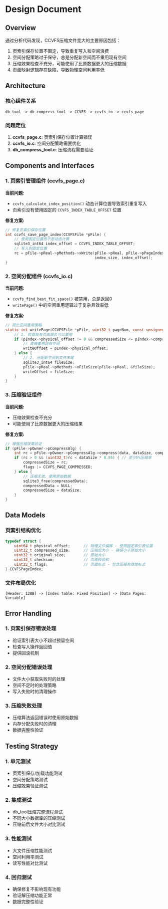 # Design Document

## Overview

通过分析代码发现，CCVFS压缩文件变大的主要原因包括：
1. 页索引保存位置不固定，导致重复写入和空间浪费
2. 空间分配策略过于保守，总是分配新空间而不重用现有空间
3. 压缩效果检查不充分，可能使用了比原数据更大的压缩数据
4. 页面映射逻辑存在缺陷，导致物理空间利用率低

## Architecture

### 核心组件关系
```
db_tool -> db_compress_tool -> CCVFS -> ccvfs_io -> ccvfs_page
```

### 问题定位
1. **ccvfs_page.c**: 页索引保存位置计算错误
2. **ccvfs_io.c**: 空间分配策略需要优化
3. **db_compress_tool.c**: 压缩流程需要验证

## Components and Interfaces

### 1. 页索引管理组件 (ccvfs_page.c)

**当前问题:**
- `ccvfs_calculate_index_position()` 动态计算位置导致索引重复写入
- 页索引没有使用固定的 `CCVFS_INDEX_TABLE_OFFSET` 位置

**修复方案:**
```c
// 修复页索引保存位置
int ccvfs_save_page_index(CCVFSFile *pFile) {
    // 使用固定位置而不是动态计算
    sqlite3_int64 index_offset = CCVFS_INDEX_TABLE_OFFSET;
    // 写入到固定位置
    rc = pFile->pReal->pMethods->xWrite(pFile->pReal, pFile->pPageIndex,
                                        index_size, index_offset);
}
```

### 2. 空间分配组件 (ccvfs_io.c)

**当前问题:**
- `ccvfs_find_best_fit_space()` 被禁用，总是返回0
- `writePage()` 中的空间重用逻辑过于复杂且效率低

**修复方案:**
```c
// 简化空间重用策略
static int writePage(CCVFSFile *pFile, uint32_t pageNum, const unsigned char *data, uint32_t dataSize) {
    // 1. 检查现有页面是否可以重用
    if (pIndex->physical_offset != 0 && compressedSize <= pIndex->compressed_size) {
        // 直接重用现有空间
        writeOffset = pIndex->physical_offset;
    } else {
        // 2. 分配新空间到文件末尾
        sqlite3_int64 fileSize;
        pFile->pReal->pMethods->xFileSize(pFile->pReal, &fileSize);
        writeOffset = fileSize;
    }
}
```

### 3. 压缩验证组件

**当前问题:**
- 压缩效果检查不充分
- 可能使用了比原数据更大的压缩结果

**修复方案:**
```c
// 增强压缩效果验证
if (pFile->pOwner->pCompressAlg) {
    int rc = pFile->pOwner->pCompressAlg->compress(data, dataSize, compressedData, maxCompressedSize, 1);
    if (rc > 0 && (uint32_t)rc < dataSize * 0.95) { // 至少5%压缩率
        compressedSize = rc;
        flags |= CCVFS_PAGE_COMPRESSED;
    } else {
        // 压缩无效，使用原始数据
        sqlite3_free(compressedData);
        compressedData = NULL;
        compressedSize = dataSize;
    }
}
```

## Data Models

### 页索引结构优化
```c
typedef struct {
    uint64_t physical_offset;      // 物理文件偏移 - 使用固定索引表位置
    uint32_t compressed_size;      // 压缩后大小 - 确保小于原始大小
    uint32_t original_size;        // 原始大小
    uint32_t checksum;             // 页面校验和
    uint32_t flags;                // 页面标志 - 包含压缩有效性标志
} CCVFSPageIndex;
```

### 文件布局优化
```
[Header: 128B] -> [Index Table: Fixed Position] -> [Data Pages: Variable]
```

## Error Handling

### 1. 页索引保存错误处理
- 验证索引表大小不超过预留空间
- 检查写入操作返回值
- 提供回滚机制

### 2. 空间分配错误处理
- 文件大小获取失败时的处理
- 空间不足时的处理策略
- 写入失败时的清理操作

### 3. 压缩失败处理
- 压缩算法返回错误时使用原始数据
- 内存分配失败时的清理
- 数据完整性验证

## Testing Strategy

### 1. 单元测试
- 页索引保存/加载功能测试
- 空间分配策略测试
- 压缩效果验证测试

### 2. 集成测试
- db_tool压缩完整流程测试
- 不同大小数据库的压缩测试
- 压缩前后文件大小对比测试

### 3. 性能测试
- 大文件压缩性能测试
- 空间利用率测试
- 读写性能对比测试

### 4. 回归测试
- 确保修复不影响现有功能
- 验证解压缩功能正常
- 数据完整性验证